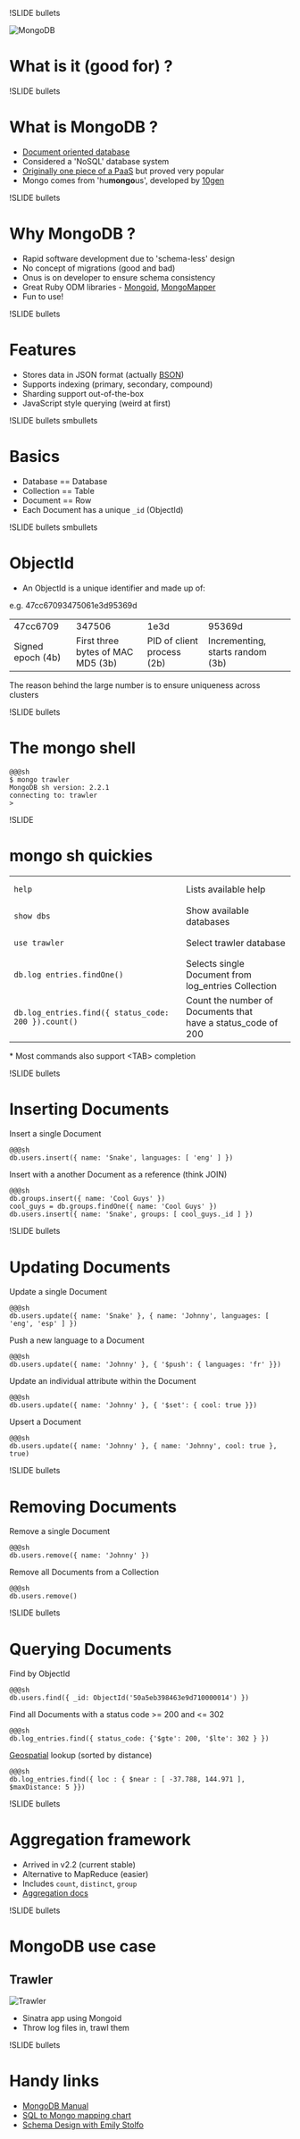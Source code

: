 !SLIDE bullets

![MongoDB](mongodb.png)

# What is it (good for) ? #


!SLIDE bullets

# What is MongoDB ? #

* [Document oriented database](http://en.wikipedia.org/wiki/Document-oriented_database)
* Considered a 'NoSQL' database system
* [Originally one piece of a PaaS](http://en.wikipedia.org/wiki/MongoDB#History) but proved very popular
* Mongo comes from 'hu**mongo**us', developed by [10gen](http://10gen.com)


!SLIDE bullets

# Why MongoDB ? #

* Rapid software development due to 'schema-less' design
* No concept of migrations (good and bad)
* Onus is on developer to ensure schema consistency
* Great Ruby ODM libraries - [Mongoid](http://mongoid.org), [MongoMapper](http://mongomapper.com)
* Fun to use!


!SLIDE bullets

# Features #

* Stores data in JSON format (actually [BSON](http://en.wikipedia.org/wiki/BSON))
* Supports indexing (primary, secondary, compound)
* Sharding support out-of-the-box
* JavaScript style querying (weird at first)


!SLIDE bullets smbullets

# Basics #

* Database == Database
* Collection == Table
* Document == Row
* Each Document has a unique `_id` (ObjectId)


!SLIDE bullets smbullets

# ObjectId #

* An ObjectId is a unique identifier and made up of:

e.g. 47cc67093475061e3d95369d

<table>
  <tr>
    <td>47cc6709</td>
    <td>347506</td>
    <td>1e3d</td>
    <td>95369d</td>
  </tr>
  <tr>
    <td>Signed epoch (4b)</td>
    <td>First three bytes of MAC MD5 (3b)</td>
    <td>PID of client process (2b)</td>
    <td>Incrementing, starts random (3b)</td>
  </tr>
</table>

The reason behind the large number is to ensure uniqueness across clusters

!SLIDE bullets

# The mongo shell #

    @@@sh
    $ mongo trawler
    MongoDB sh version: 2.2.1
    connecting to: trawler
    >


!SLIDE

# mongo sh quickies #

<table>
  <tr>
    <td><pre class="sh_sourceCode sh_javascript"><code>help</code></pre></td>
    <td>Lists available help</td>
  </tr>
  <tr>
    <td><pre class="sh_sourceCode sh_javascript"><code>show dbs</code></pre></td>
    <td>Show available databases</td>
  </tr>
  <tr>
    <td><pre class="sh_sourceCode sh_javascript"><code>use trawler</code></pre></td>
    <td>Select trawler database</td>
  </tr>
  <tr>
    <td><pre class="sh_sourceCode sh_javascript"><code>db.log_entries.findOne()</code></pre></td>
    <td>Selects single Document from<br/> log_entries Collection</td>
  </tr>
  <tr>
    <td><pre class="sh_sourceCode sh_javascript"><code>db.log_entries.find({ status_code: 200 }).count()</code></pre></td>
    <td>Count the number of Documents that<br/> have a status_code of 200</td>
  </tr>
</table>

\* Most commands also support \<TAB\> completion


!SLIDE bullets

# Inserting Documents #

Insert a single Document

    @@@sh
    db.users.insert({ name: 'Snake', languages: [ 'eng' ] })

Insert with a another Document as a reference (think JOIN)

    @@@sh
    db.groups.insert({ name: 'Cool Guys' })
    cool_guys = db.groups.findOne({ name: 'Cool Guys' })
    db.users.insert({ name: 'Snake', groups: [ cool_guys._id ] })


!SLIDE bullets

# Updating Documents #

Update a single Document

    @@@sh
    db.users.update({ name: 'Snake' }, { name: 'Johnny', languages: [ 'eng', 'esp' ] })

Push a new language to a Document

    @@@sh
    db.users.update({ name: 'Johnny' }, { '$push': { languages: 'fr' }})

Update an individual attribute within the Document

    @@@sh
    db.users.update({ name: 'Johnny' }, { '$set': { cool: true }})

Upsert a Document

    @@@sh
    db.users.update({ name: 'Johnny' }, { name: 'Johnny', cool: true }, true)


!SLIDE bullets

# Removing Documents #

Remove a single Document

    @@@sh
    db.users.remove({ name: 'Johnny' })

Remove all Documents from a Collection

    @@@sh
    db.users.remove()

!SLIDE bullets

# Querying Documents #

Find by ObjectId

    @@@sh
    db.users.find({ _id: ObjectId('50a5eb398463e9d710000014') })

Find all Documents with a status code >= 200 and <= 302

    @@@sh
    db.log_entries.find({ status_code: {'$gte': 200, '$lte': 302 } })

[Geospatial](http://www.mongodb.org/display/DOCS/Geospatial+Indexing) lookup (sorted by distance)

    @@@sh
    db.log_entries.find({ loc : { $near : [ -37.788, 144.971 ], $maxDistance: 5 }})


!SLIDE bullets

# Aggregation framework #

* Arrived in v2.2 (current stable)
* Alternative to MapReduce (easier)
* Includes `count`, `distinct`, `group`
* [Aggregation docs](http://www.mongodb.org/display/DOCS/Aggregation)


!SLIDE bullets

# MongoDB use case #

## Trawler ##

![Trawler](trawler.png)

* Sinatra app using Mongoid
* Throw log files in, trawl them


!SLIDE bullets

# Handy links #

* [MongoDB Manual](http://docs.mongodb.org/manual/)
* [SQL to Mongo mapping chart](http://www.mongodb.org/display/DOCS/SQL+to+Mongo+Mapping+Chart)
* [Schema Design with Emily Stolfo](https://github.com/estolfo/presentations/blob/master/Schema-design/Schema%20Design%20By%20Example.pdf?raw=true)
